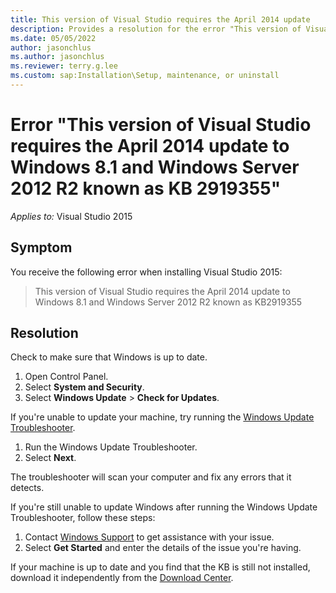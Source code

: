 ```yaml
---
title: This version of Visual Studio requires the April 2014 update
description: Provides a resolution for the error "This version of Visual Studio requires the April 2014 update to Windows 8.1 and Windows Server 2012 R2 known as KB2919355".
ms.date: 05/05/2022
author: jasonchlus
ms.author: jasonchlus
ms.reviewer: terry.g.lee
ms.custom: sap:Installation\Setup, maintenance, or uninstall
---
```


# Error "This version of Visual Studio requires the April 2014 update to Windows 8.1 and Windows Server 2012 R2 known as KB 2919355"

_Applies to:_&nbsp;Visual Studio 2015

## Symptom

You receive the following error when installing Visual Studio 2015:

> This version of Visual Studio requires the April 2014 update to Windows 8.1 and Windows Server 2012 R2 known as KB2919355

## Resolution

Check to make sure that Windows is up to date.

1. Open Control Panel.
1. Select **System and Security**.
1. Select **Windows Update** > **Check for Updates**.

If you're unable to update your machine, try running the [Windows Update Troubleshooter](https://support.microsoft.com/windows/windows-update-troubleshooter-19bc41ca-ad72-ae67-af3c-89ce169755dd#WindowsVersion=Windows_10).

1. Run the Windows Update Troubleshooter.
1. Select **Next**.

The troubleshooter will scan your computer and fix any errors that it detects.

If you're still unable to update Windows after running the Windows Update Troubleshooter, follow these steps:

1. Contact [Windows Support](https://support.microsoft.com/contactus/) to get assistance with your issue.
1. Select **Get Started** and enter the details of the issue you're having.

If your machine is up to date and you find that the KB is still not installed, download it independently from the [Download Center](https://support.microsoft.com/kb/2919355).
